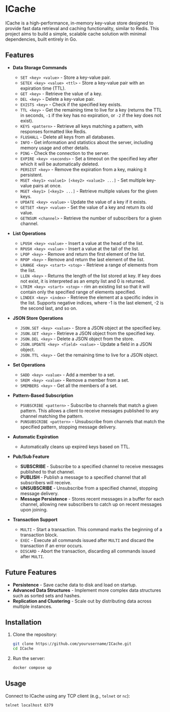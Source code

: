 # ICache

ICache is a high-performance, in-memory key-value store designed to provide fast data retrieval and caching functionality, similar to Redis. This project aims to build a simple, scalable cache solution with minimal dependencies, built entirely in Go.

## Features

- **Data Storage Commands**
  - `SET <key> <value>` - Store a key-value pair.
  - `SETEX <key> <value> <ttl>` - Store a key-value pair with an expiration time (TTL).
  - `GET <key>` - Retrieve the value of a key.
  - `DEL <key>` - Delete a key-value pair.
  - `EXISTS <key>` - Check if the specified key exists.
  - `TTL <key>` - Get the remaining time to live for a key (returns the TTL in seconds, `-1` if the key has no expiration, or `-2` if the key does not exist).
  - `KEYS <pattern>` - Retrieve all keys matching a pattern, with responses formatted like Redis.
  - `FLUSHALL` - Delete all keys from all databases.
  - `INFO` - Get information and statistics about the server, including memory usage and other details.
  - `PING` - Check the connection to the server.
  - `EXPIRE <key> <seconds>` - Set a timeout on the specified key after which it will be automatically deleted.
  - `PERSIST <key>` - Remove the expiration from a key, making it persistent.
  - `MSET <key1> <value1> [<key2> <value2> ...]` - Set multiple key-value pairs at once.
  - `MGET <key1> [<key2> ...]` - Retrieve multiple values for the given keys.
  - `UPDATE <key> <value>` - Update the value of a key if it exists.
  - `GETSET <key> <value>` - Set the value of a key and return its old value.
  - `GETNSUM <channel>` - Retrieve the number of subscribers for a given channel.

- **List Operations**
  - `LPUSH <key> <value>` - Insert a value at the head of the list.
  - `RPUSH <key> <value>` - Insert a value at the tail of the list.
  - `LPOP <key>` - Remove and return the first element of the list.
  - `RPOP <key>` - Remove and return the last element of the list.
  - `LRANGE <key> <start> <stop>` - Retrieve a range of elements from the list.
  - `LLEN <key>` - Returns the length of the list stored at key. If key does not exist, it is interpreted as an empty list and 0 is returned.
  - `LTRIM <key> <start> <stop>` - rim an existing list so that it will contain only the specified range of elements specified.
  - `LINDEX <key> <index>` - Retrieve the element at a specific index in the list. Supports negative indices, where -1 is the last element, -2 is the second last, and so on.

- **JSON Store Operations**
  - `JSON.SET <key> <value>` - Store a JSON object at the specified key.
  - `JSON.GET <key>` - Retrieve a JSON object from the specified key.
  - `JSON.DEL <key>` - Delete a JSON object from the store.
  - `JSON.UPDATE <key> <field> <value>` - Update a field in a JSON object.
  - `JSON.TTL <key>` - Get the remaining time to live for a JSON object.

- **Set Operations**
  - `SADD <key> <value>` - Add a member to a set.
  - `SREM <key> <value>` - Remove a member from a set.
  - `SMEMBERS <key>` - Get all the members of a set.

- **Pattern-Based Subscription**
  - `PSUBSCRIBE <pattern>` - Subscribe to channels that match a given pattern. This allows a client to receive messages published to any channel matching the pattern.
  - `PUNSUBSCRIBE <pattern>` - Unsubscribe from channels that match the specified pattern, stopping message delivery.

- **Automatic Expiration**
  - Automatically cleans up expired keys based on TTL.

- **Pub/Sub Feature**
  - **SUBSCRIBE <channel>** - Subscribe to a specified channel to receive messages published to that channel.
  - **PUBLISH <channel> <message>** - Publish a message to a specified channel that all subscribers will receive.
  - **UNSUBSCRIBE <channel>** - Unsubscribe from a specified channel, stopping message delivery.
  - **Message Persistence** - Stores recent messages in a buffer for each channel, allowing new subscribers to catch up on recent messages upon joining.

- **Transaction Support**
  - `MULTI` - Start a transaction. This command marks the beginning of a transaction block.
  - `EXEC` - Execute all commands issued after `MULTI` and discard the transaction if an error occurs.
  - `DISCARD` - Abort the transaction, discarding all commands issued after `MULTI`.

## Future Features
- **Persistence** - Save cache data to disk and load on startup.
- **Advanced Data Structures** - Implement more complex data structures such as sorted sets and hashes.
- **Replication and Clustering** - Scale out by distributing data across multiple instances.

## Installation

1. Clone the repository:
    ```bash
    git clone https://github.com/yourusername/ICache.git
    cd ICache
    ```
2. Run the server:
    ```bash
    docker compose up
    ```

## Usage

Connect to ICache using any TCP client (e.g., `telnet` or `nc`):

```bash
telnet localhost 6379
